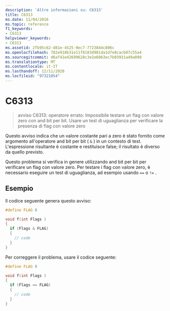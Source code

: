 ```yaml
---
description: 'Altre informazioni su: C6313'
title: C6313
ms.date: 11/04/2016
ms.topic: reference
f1_keywords:
- C6313
helpviewer_keywords:
- C6313
ms.assetid: 2fb95c62-d81e-4525-9ec7-7723844c806c
ms.openlocfilehash: 782e918b31e11f8103d981da1d7e8cacb07c55a4
ms.sourcegitcommit: d6af41e42699628c3e2e6063ec7b03931a49a098
ms.translationtype: MT
ms.contentlocale: it-IT
ms.lasthandoff: 12/11/2020
ms.locfileid: "97321054"
---
```

# <a name="c6313"></a>C6313

> avviso C6313: operatore errato: Impossibile testare un flag con valore zero con and bit per bit. Usare un test di uguaglianza per verificare la presenza di flag con valore zero

Questo avviso indica che un valore costante pari a zero è stato fornito come argomento all'operatore and bit per bit ( `&` ) in un contesto di test. L'espressione risultante è costante e restituisce false; il risultato è diverso da quello previsto.

Questo problema si verifica in genere utilizzando and bit per bit per verificare un flag con valore zero. Per testare i flag con valore zero, è necessario eseguire un test di uguaglianza, ad esempio usando `==` o `!=` .

## <a name="example"></a>Esempio

Il codice seguente genera questo avviso:

```cpp
#define FLAG 0

void f(int Flags )
{
  if (Flags & FLAG)
  {
    // code
  }
}
```

Per correggere il problema, usare il codice seguente:

```cpp
#define FLAG 0

void f(int Flags )
{
  if (Flags == FLAG)
  {
    // code
  }
}
```

